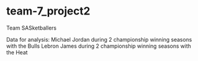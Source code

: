 # team-7_project2

Team SASketballers

Data for analysis:
Michael Jordan during 2 championship winning seasons with the Bulls
Lebron James during 2 championship winning seasons with the Heat
